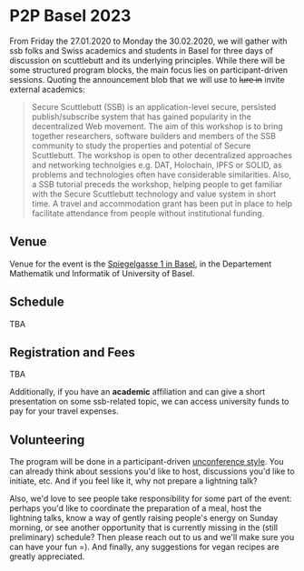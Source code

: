 # P2P Basel 2023

From Friday the 27.01.2020 to Monday the 30.02.2020, we will gather with ssb folks and Swiss academics and students in Basel for three days of discussion on scuttlebutt and its underlying principles. While there will be some structured program blocks, the main focus lies on participant-driven sessions. Quoting the announcement blob that we will use to ~~lure in~~ invite external academics:

> Secure Scuttlebutt (SSB) is an application-level secure, persisted publish/subscribe system that has gained popularity in the decentralized Web movement. The aim of this workshop is to bring together researchers, software builders and members of the SSB community to study the properties and potential of Secure Scuttlebutt. The workshop is open to other decentralized approaches and networking technolgies e.g. DAT, Holochain, IPFS or SOLID, as problems and technologies often have considerable similarities. Also, a SSB tutorial preceds the workshop, helping people to get familiar with the Secure Scuttlebutt technology and value system in short time. A travel and accommodation grant has been put in place to help facilitate attendance from people without institutional funding.

## Venue

Venue for the event is the [Spiegelgasse 1 in Basel](https://www.openstreetmap.org/node/5228942689), in the Departement Mathematik und Informatik of University of Basel. 

## Schedule

TBA

## Registration and Fees

TBA


Additionally, if you have an **academic** affiliation and can give a short presentation on some ssb-related topic, we can access university funds to pay for your travel expenses.

## Volunteering

The program will be done in a participant-driven [unconference style](https://en.wikipedia.org/wiki/Unconference). You can already think about sessions you'd like to host, discussions you'd like to initiate, etc. And if you feel like it, why not prepare a lightning talk?

Also, we'd love to see people take responsibility for some part of the event: perhaps you'd like to coordinate the preparation of a meal, host the lightning talks, know a way of gently raising people's energy on Sunday morning, or see another opportunity that is currently missing in the (still preliminary) schedule? Then please reach out to us and we'll make sure you can have your fun =). And finally, any suggestions for vegan recipes are greatly appreciated.
